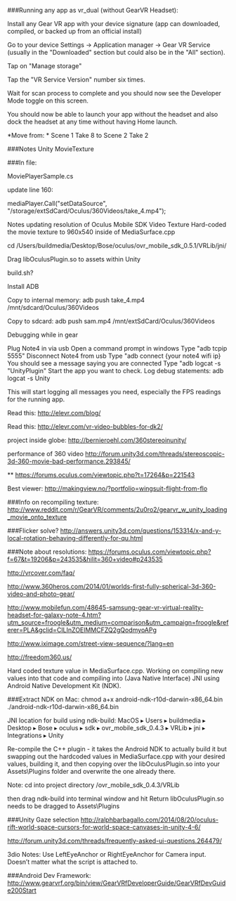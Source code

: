 
###Running any app as vr_dual (without GearVR Headset):

Install any Gear VR app with your device signature (app can downloaded, compiled, or backed up from an official install)

Go to your device Settings -> Application manager -> Gear VR Service (usually in the "Downloaded" section but could also be in the "All" section).

Tap on "Manage storage"

Tap the "VR Service Version" number six times.

Wait for scan process to complete and you should now see the Developer Mode toggle on this screen.

You should now be able to launch your app without the headset and also dock the headset at any time without having Home launch.

*Move from: * Scene 1 Take 8 to Scene 2 Take 2

###Notes Unity MovieTexture

###In file:

MoviePlayerSample.cs

update line 160:

mediaPlayer.Call("setDataSource", "/storage/extSdCard/Oculus/360Videos/take_4.mp4");

Notes updating resolution of Oculus Mobile SDK Video Texture Hard-coded the movie texture to 960x540 inside of MediaSurface.cpp

cd /Users/buildmedia/Desktop/Bose/oculus/ovr_mobile_sdk_0.5.1/VRLib/jni/

Drag libOculusPlugin.so to assets within Unity

build.sh?

Install ADB

Copy to internal memory: adb push take_4.mp4 /mnt/sdcard/Oculus/360Videos

Copy to sdcard: adb push sam.mp4 /mnt/extSdCard/Oculus/360Videos

Debugging while in gear

Plug Note4 in via usb
Open a command prompt in windows
Type "adb tcpip 5555"
Disconnect Note4 from usb
Type "adb connect {your note4 wifi ip}
You should see a message saying you are connected
Type "adb logcat -s "UnityPlugin"
Start the app you want to check.
Log debug statements: adb logcat -s Unity

This will start logging all messages you need, especially the FPS readings for the running app.

Read this: http://elevr.com/blog/

Read this: http://elevr.com/vr-video-bubbles-for-dk2/

project inside globe: http://bernieroehl.com/360stereoinunity/

performance of 360 video http://forum.unity3d.com/threads/stereoscopic-3d-360-movie-bad-performance.293845/

** https://forums.oculus.com/viewtopic.php?t=17264&p=221543

Best viewer: http://makingview.no/?portfolio=wingsuit-flight-from-flo

###Info on recompiling texture: 
http://www.reddit.com/r/GearVR/comments/2u0ro2/gearvr_w_unity_loading_movie_onto_texture

###Flicker solve? 
http://answers.unity3d.com/questions/153314/x-and-y-local-rotation-behaving-differently-for-qu.html

###Note about resolutions: 
https://forums.oculus.com/viewtopic.php?f=67&t=19206&p=243535&hilit=360+video#p243535

http://vrcover.com/faq/

http://www.360heros.com/2014/01/worlds-first-fully-spherical-3d-360-video-and-photo-gear/

http://www.mobilefun.com/48645-samsung-gear-vr-virtual-reality-headset-for-galaxy-note-4.htm?utm_source=froogle&utm_medium=comparison&utm_campaign=froogle&referer=PLA&gclid=CILInZOElMMCFZQ2gQodmyoAPg

http://www.iximage.com/street-view-sequence/?lang=en

http://freedom360.us/

Hard coded texture value in MediaSurface.cpp. Working on compiling new values into that code and compiling into (Java Native Interface) JNI using Android Native Development Kit (NDK).

###Extract NDK on Mac: 
chmod a+x android-ndk-r10d-darwin-x86_64.bin ./android-ndk-r10d-darwin-x86_64.bin

JNI location for build using ndk-build: MacOS ▸ Users ▸ buildmedia ▸ Desktop ▸ Bose ▸ oculus ▸ sdk ▸ ovr_mobile_sdk_0.4.3 ▸ VRLib ▸ jni ▸ Integrations ▸ Unity

Re-compile the C++ plugin - it takes the Android NDK to actually build it but swapping out the hardcoded values in MediaSurface.cpp with your desired values, building it, and then copying over the libOculusPlugin.so into your Assets\Plugins folder and overwrite the one already there.

Note: cd into project directory /ovr_mobile_sdk_0.4.3/VRLib

then drag ndk-build into terminal window and hit Return
libOculusPlugin.so needs to be dragged to Assets\Plugins

###Unity Gaze selection 
http://ralphbarbagallo.com/2014/08/20/oculus-rift-world-space-cursors-for-world-space-canvases-in-unity-4-6/

http://forum.unity3d.com/threads/frequently-asked-ui-questions.264479/

3dio Notes: Use LeftEyeAnchor or RightEyeAnchor for Camera input. Doesn’t matter what the script is attached to.

###Android Dev Framework: 
http://www.gearvrf.org/bin/view/GearVRfDeveloperGuide/GearVRfDevGuide200Start
